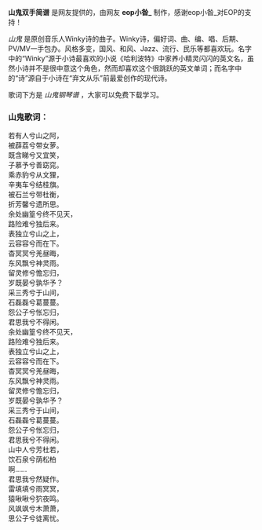 

**山鬼双手简谱** 是网友提供的，由网友 **eop小昝_** 制作，感谢eop小昝_对EOP的支持！

_山鬼_
是原创音乐人Winky诗的曲子。Winky诗，偏好词、曲、编、唱、后期、PV/MV一手包办。风格多变，国风、和风、Jazz、流行、民乐等都喜欢玩。名字中的“Winky”源于小诗最喜欢的小说《哈利波特》中家养小精灵闪闪的英文名，虽然小诗并不是很中意这个角色，然而却喜欢这个很跳跃的英文单词；而名字中的“诗”源自于小诗在“弃文从乐”前最爱创作的现代诗。

歌词下方是 _山鬼钢琴谱_ ，大家可以免费下载学习。

### 山鬼歌词：

若有人兮山之阿，  
被薜荔兮带女萝。  
既含睇兮又宜笑，  
子慕予兮善窈窕。  
乘赤豹兮从文狸，  
辛夷车兮结桂旗。  
被石兰兮带杜衡，  
折芳馨兮遗所思。  
余处幽篁兮终不见天，  
路险难兮独后来。  
表独立兮山之上，  
云容容兮而在下。  
杳冥冥兮羌昼晦，  
东风飘兮神灵雨。  
留灵修兮憺忘归，  
岁既晏兮孰华予？  
采三秀兮于山间，  
石磊磊兮葛蔓蔓。  
怨公子兮怅忘归，  
君思我兮不得闲。  
余处幽篁兮终不见天，  
路险难兮独后来。  
表独立兮山之上，  
云容容兮而在下。  
杳冥冥兮羌昼晦，  
东风飘兮神灵雨。  
留灵修兮憺忘归，  
岁既晏兮孰华予？  
采三秀兮于山间，  
石磊磊兮葛蔓蔓。  
怨公子兮怅忘归，  
君思我兮不得闲。  
山中人兮芳杜若，  
饮石泉兮荫松柏  
啊……  
君思我兮然疑作。  
雷填填兮雨冥冥，  
猿啾啾兮狖夜鸣。  
风飒飒兮木萧萧，  
思公子兮徒离忧。

